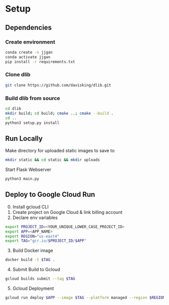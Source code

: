 # Setup

## Dependencies
### Create environment
```bash
conda create -n jjgan
conda activate jjgan
pip install -r requirements.txt
```

### Clone dlib
```bash
git clone https://github.com/davisking/dlib.git
```

### Build dlib from source
```bash
cd dlib
mkdir build; cd build; cmake ..; cmake --build .
cd ..
python3 setup.py install
```

## Run Locally
Make directory for uploaded static images to save to
```bash
mkdir static && cd static && mkdir uploads
```
Start Flask Webserver
```bash
python3 main.py
```

## Deploy to Google Cloud Run
0) Install gcloud CLI
1) Create project on Google Cloud & link billing account
2) Declare env variables
```bash
export PROJECT_ID=<YOUR_UNIQUE_LOWER_CASE_PROJECT_ID>
export APP=<APP_NAME>
export REGION="us-east4"
export TAG="gcr.io/$PROJECT_ID/$APP"
```
3) Build Docker image
```bash
docker build -t $TAG .
```
4) Submit Build to Gcloud
```bash
gcloud builds submit --tag $TAG
```
5) Gcloud Deployment
```bash
gcloud run deploy $APP --image $TAG --platform managed --region $REGION --allow-unauthenticated
```


